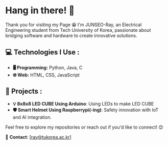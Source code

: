 # Hang in there! 👋

Thank you for visiting my Page 😁
I'm JUNSEO-Ray, an Electrical Engineering student from Tech University of Korea, passionate about bridging software and hardware to create innovative solutions.

## 💻 Technologies I Use :
- **🖥️ Programming:** Python, Java, C
- **🌐 Web:** HTML, CSS, JavaScript

## 📂 Projects :
- **💡 8x8x8 LED CUBE Using Arduino**: Using LEDs to make LED CUBE
- **🛡️ Smart Helmet Using Raspberrypi(-ing)**: Safety innovation with IoT and AI integration.

Feel free to explore my repositories or reach out if you'd like to connect! 😊

📧 **Contact**: [ray@tukorea.ac.kr]
